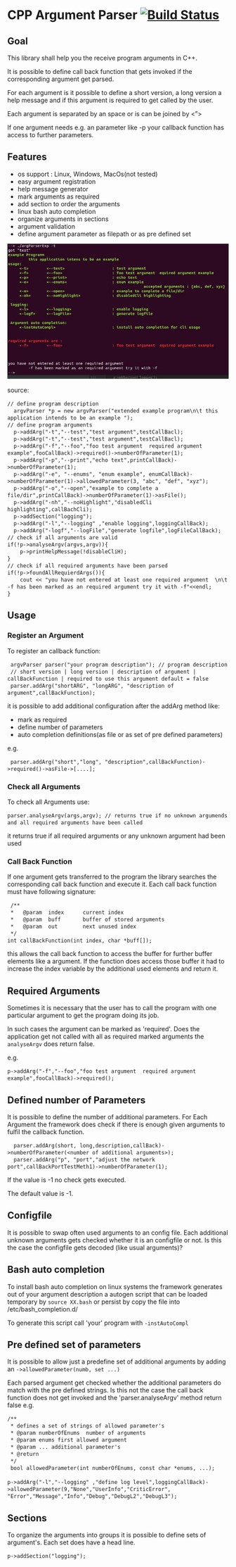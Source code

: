 # CPP Argument Parser [![Build Status](https://travis-ci.org/diridari/CPP-Argument-Parser.svg?branch=dev)](https://travis-ci.org/diridari/CPP-Argument-Parser)
## Goal
This library shall help you the receive program arguments in C++.

It is possible to define call back function that gets invoked if the corresponding argument get parsed.

For each argument is it possible to define a short version, a long version a help message and if this argument is 
required to get called by the user.

Each argument is separated by an space or is can be joined by  <”>

If one argument needs e.g. an parameter like -p <portNumber> your callback function has access to further parameters.

## Features
* os support : Linux, Windows, MacOs(not tested)
* easy argument registration
* help message generator
* mark arguments as required
* add section to order the arguments
* linux bash auto completion
* organize arguments in sections
* argument validation
* define argument parameter as filepath or as pre defined set


![Alt text](doc/wrongArg.jpg?raw=true "example")

source:

    // define program description
      argvParser *p = new argvParser("extended example program\n\t this application intends to be an example ");
    // define program arguments
      p->addArg("-t","--test","test argument",testCallBacl);
      p->addArg("-t","--test","test argument",testCallBacl);
      p->addArg("-f","--foo","foo test argument  required argument example",fooCallBack)->required()->numberOfParameter(1);
      p->addArg("-p","--print","echo text",printCallBack)->numberOfParameter(1);
      p->addArg("-e", "--enums", "enum example", enumCallBack)->numberOfParameter(1)->allowedParameter(3, "abc", "def", "xyz");
      p->addArg("-o","--open","example to complete a file/dir",printCallBack)->numberOfParameter(1)->asFile();
      p->addArg("-nh","--noHighlight","disabledCli highlighting",callBachCli);
      p->addSection("logging");
      p->addArg("-l","--logging" ,"enable logging",loggingCallBack);
      p->addArg("-logf","--logFile","generate logfile",logFileCallBack);
    // check if all arguments are valid
    if(!p->analyseArgv(argvs,argv)){
        p->printHelpMessage(!disableCliH);
    }
    // check if all required arguments have been parsed
    if(!p->foundAllRequierdArgs()){
        cout << "you have not entered at least one required argument  \n\t -f has been marked as an required argument try it with -f"<<endl;
    }
    
## Usage

### Register an Argument
To register an callback function:

     argvParser parser("your program description"); // program description
     // short version | long version | description of argument | callBackFunction | required to use this argument default = false
     parser.addArg("shortARG", "longARG", "description of argument",callBackFunction);

it is possible to add additional configuration after the addArg method like:
* mark as required
* define number of parameters
* auto completion definitions(as file or as set of pre defined parameters)

e.g.

     parser.addArg("short","long", "description",callBackFunction)->required()->asFile->[....];
     
    
### Check all Arguments
To check all Arguments use:

    parser.analyseArgv(args,argv); // returns true if no unknown argumends and all required arguments have been called

it returns true if all required arguments or any unknown argument had been used

### Call Back Function
If one argument gets transferred to the program the library searches the corresponding call back function and execute it.
Each call back function must have following signature:

     /**
     *   @param  index  	current index
     *   @param  buff 		buffer of stored arguments
     *   @param  out    	next unused index
     */
    int callBackFunction(int index, char *buff[]);

this allows the call back function to access the buffer for further buffer elements like a argument.
If the function does access those buffer it had to increase the index variable by the additional used elements and return it.

## Required Arguments 
Sometimes it is necessary that the user has to call the program with one particular argument to get the program doing its job.

In such cases the argument can be marked as 'required'. Does the application get not called with all as required marked 
arguments the `analyseArgv` does return false.

e.g.

    p->addArg("-f","--foo","foo test argument  required argument example",fooCallBack)->required();


## Defined number of Parameters
It is possible to define the number of additional parameters. For Each Argument the framework does check if there is 
enough given arguments to fulfil the callback function. 

      parser.addArg(short, long,description,callBack)->numberOfParameter(<number of additional arguments>);
      parser.addArg("p", "port","adjust the network port",callBackPortTestMeth1)->numberOfParameter(1);
      
 If the value is -1 no check gets executed.
 
The default value is -1.      

## Configfile
It is possible to swap often used arguments to an config file.
Each additional unknown arguments gets checked whether it is an configfile or not. Is this the case the configfile gets decoded (like usual arguments)?

## Bash auto completion
To install bash auto completion on linux systems the framework generates out of your argument description a autogen script 
that can be loaded temporary by `source XX.bash` or persist by copy the file into /etc/bash_completion.d/ 

To generate this script call 'your' program with `-instAutoCompl`

## Pre defined set of parameters 
It is possible to allow just a predefine set of additional arguments by adding an `->allowedParameter(numb, set ...)`

Each parsed argument get checked whether the additional parameters do match with the pre defined strings. Is this not 
the case the call back function does not get invoked and the 'parser.analyseArgv' method return false 
e.g.

    /**
     * defines a set of strings of allowed parameter's
     * @param numberOfEnums  number of arguments
     * @param enums first allowed argument
     * @param ... additional parameter's
     * @return
     */
     bool allowedParameter(int numberOfEnums, const char *enums, ...);
      
    p->addArg("-l","--logging" ,"define log level",loggingCallBack)->allowedParameter(9,"None","UserInfo","CriticError",
    "Error","Message","Info","Debug","DebugL2","DebugL3");
    
    
## Sections
To organize the arguments into groups it is possible to define sets of argument's. Each set does have a head line.

    p->addSection("logging");
    
    